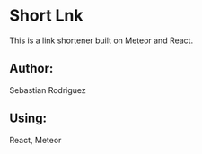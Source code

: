 # Short Lnk

This is a link shortener built on Meteor and React.

## Author:

Sebastian Rodriguez

## Using:

React, Meteor
